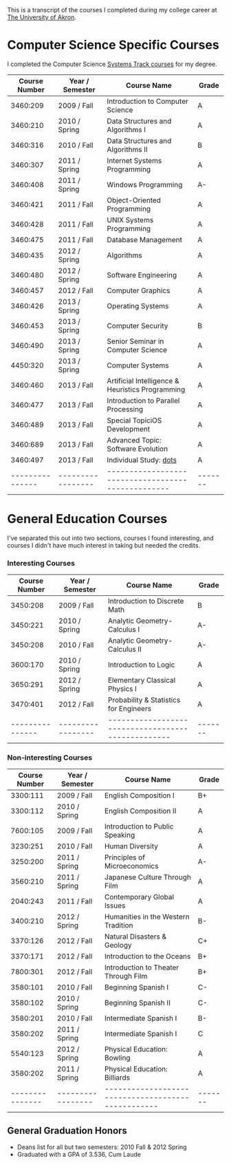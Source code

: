 This is a transcript of the courses I completed during my college career at
[The University of Akron](http://www.uakron.edu/).

# Computer Science Specific Courses

I completed the Computer Science [Systems Track
courses](http://www.uakron.edu/computer-science/academics/undergraduate-programs/bscs-system.dot)
for my degree.

| Course Number | Year / Semester | Course Name                                      | Grade |
|---------------|-----------------|--------------------------------------------------|-------|
| 3460:209      | 2009 / Fall     | Introduction to Computer Science                 | A     |
| 3460:210      | 2010 / Spring   | Data Structures and Algorithms I                 | A     |
| 3460:316      | 2010 / Fall     | Data Structures and Algorithms II                | B     |
| 3460:307      | 2011 / Spring   | Internet Systems Programming                     | A     |
| 3460:408      | 2011 / Spring   | Windows Programming                              | A-    |
| 3460:421      | 2011 / Fall     | Object-Oriented Programming                      | A     |
| 3460:428      | 2011 / Fall     | UNIX Systems Programming                         | A     |
| 3460:475      | 2011 / Fall     | Database Management                              | A     |
| 3460:435      | 2012 / Spring   | Algorithms                                       | A     |
| 3460:480      | 2012 / Spring   | Software Engineering                             | A     |
| 3460:457      | 2012 / Fall     | Computer Graphics                                | A     |
| 3460:426      | 2013 / Spring   | Operating Systems                                | A     |
| 3460:453      | 2013 / Spring   | Computer Security                                | B     |
| 3460:490      | 2013 / Spring   | Senior Seminar in Computer Science               | A     |
| 4450:320      | 2013 / Spring   | Computer Systems                                 | A     |
| 3460:460      | 2013 / Fall     | Artificial Intelligence & Heuristics Programming | A     |
| 3460:477      | 2013 / Fall     | Introduction to Parallel Processing              | A     |
| 3460:489      | 2013 / Fall     | Special TopiciOS Development                     | A     |
| 3460:689      | 2013 / Fall     | Advanced Topic: Software Evolution               | A     |
| 3460:497      | 2013 / Fall     | Individual Study: [dots](/EvanPurkhiser/dots)    | A     |
|---------------|-----------------|--------------------------------------------------|-------|

# General Education Courses

I've separated this out into two sections, courses I found interesting, and
courses I didn't have much interest in taking but needed the credits.

### Interesting Courses

| Course Number | Year / Semester | Course Name                                      | Grade |
|---------------|-----------------|--------------------------------------------------|-------|
| 3450:208      | 2009 / Fall     | Introduction to Discrete Math                    | B     |
| 3450:221      | 2010 / Spring   | Analytic Geometry-Calculus I                     | A-    |
| 3450:208      | 2010 / Fall     | Analytic Geometry-Calculus II                    | A-    |
| 3600:170      | 2010 / Spring   | Introduction to Logic                            | A     |
| 3650:291      | 2012 / Spring   | Elementary Classical Physics I                   | A     |
| 3470:401      | 2012 / Fall     | Probability & Statistics for Engineers           | A     |
|---------------|-----------------|--------------------------------------------------|-------|

### Non-interesting Courses

| Course Number | Year / Semester | Course Name                                      | Grade |
|---------------|-----------------|--------------------------------------------------|-------|
| 3300:111      | 2009 / Fall     | English Composition I                            | B+    |
| 3300:112      | 2010 / Spring   | English Composition II                           | A     |
| 7600:105      | 2009 / Fall     | Introduction to Public Speaking                  | A     |
| 3230:251      | 2010 / Fall     | Human Diversity                                  | A     |
| 3250:200      | 2011 / Spring   | Principles of Microeconomics                     | A-    |
| 3560:210      | 2011 / Spring   | Japanese Culture Through Film                    | A     |
| 2040:243      | 2011 / Fall     | Contemporary Global Issues                       | A     |
| 3400:210      | 2012 / Spring   | Humanities in the Western Tradition              | B-    |
| 3370:126      | 2012 / Fall     | Natural Disasters & Geology                      | C+    |
| 3370:171      | 2012 / Fall     | Introduction to the Oceans                       | B+    |
| 7800:301      | 2012 / Fall     | Introduction to Theater Through Film             | B+    |
| 3580:101      | 2010 / Fall     | Beginning Spanish I                              | C-    |
| 3580:102      | 2010 / Spring   | Beginning Spanish II                             | C-    |
| 3580:201      | 2010 / Fall     | Intermediate Spanish I                           | B-    |
| 3580:202      | 2011 / Spring   | Intermediate Spanish I                           | C     |
| 5540:123      | 2012 / Spring   | Physical Education: Bowling                      | A     |
| 3580:202      | 2011 / Spring   | Physical Education: Billiards                    | A     |
|---------------|-----------------|--------------------------------------------------|-------|

## General Graduation Honors

 * Deans list for all but two semesters: 2010 Fall & 2012 Spring
 * Graduated with a GPA of 3.536, Cum Laude
